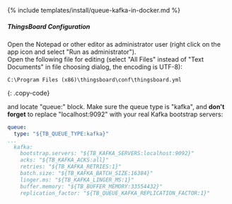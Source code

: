 {% include templates/install/queue-kafka-in-docker.md %}

##### ThingsBoard Configuration

Open the Notepad or other editor as administrator user (right click on the app icon and select "Run as administrator").  
Open the following file for editing (select "All Files" instead of "Text Documents" in file choosing dialog, the encoding is UTF-8):

```text 
C:\Program Files (x86)\thingsboard\conf\thingsboard.yml
``` 
{: .copy-code}

and locate "queue:" block. Make sure the queue type is "kafka", and **don't forget** to replace "localhost:9092" with your real Kafka bootstrap servers:

```yml
queue:
  type: "${TB_QUEUE_TYPE:kafka}"
...
  kafka:
    bootstrap.servers: "${TB_KAFKA_SERVERS:localhost:9092}"
    acks: "${TB_KAFKA_ACKS:all}"
    retries: "${TB_KAFKA_RETRIES:1}"
    batch.size: "${TB_KAFKA_BATCH_SIZE:16384}"
    linger.ms: "${TB_KAFKA_LINGER_MS:1}"
    buffer.memory: "${TB_BUFFER_MEMORY:33554432}"
    replication_factor: "${TB_QUEUE_KAFKA_REPLICATION_FACTOR:1}"
```
